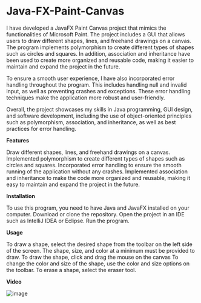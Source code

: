 # Java-FX-Paint-Canvas
I have developed a JavaFX Paint Canvas project that mimics the functionalities of Microsoft Paint. The project includes a GUI that allows users to draw different shapes, lines, and freehand drawings on a canvas. The program implements polymorphism to create different types of shapes such as circles and squares. In addition, association and inheritance have been used to create more organized and reusable code, making it easier to maintain and expand the project in the future.

To ensure a smooth user experience, I have also incorporated error handling throughout the program. This includes handling null and invalid input, as well as preventing crashes and exceptions. These error handling techniques make the application more robust and user-friendly.

Overall, the project showcases my skills in Java programming, GUI design, and software development, including the use of object-oriented principles such as polymorphism, association, and inheritance, as well as best practices for error handling.

**Features**

Draw different shapes, lines, and freehand drawings on a canvas.
Implemented polymorphism to create different types of shapes such as circles and squares.
Incorporated error handling to ensure the smooth running of the application without any crashes.
Implemented association and inheritance to make the code more organized and reusable, making it easy to maintain and expand the project in the future.

**Installation**

To use this program, you need to have Java and JavaFX installed on your computer.
Download or clone the repository.
Open the project in an IDE such as IntelliJ IDEA or Eclipse.
Run the program.

**Usage**

To draw a shape, select the desired shape from the toolbar on the left side of the screen.
The shape, size, and color at a minimum must be provided to draw.
To draw the shape, click and drag the mouse on the canvas
To change the color and size of the shape, use the color and size options on the toolbar.
To erase a shape, select the eraser tool.

**Video**

![image](https://i.imgur.com/Z6RSPoJ.gif)

